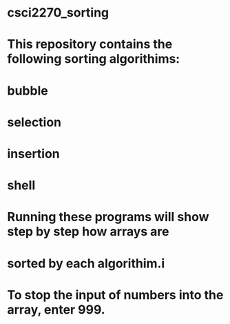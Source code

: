 # csci2270_sorting
# This repository contains the following sorting algorithims:
# 	bubble
# 	selection
# 	insertion
# 	shell
# 
# Running these programs will show step by step how arrays are 
# sorted by each algorithim.i
# 
# To stop the input of numbers into the array, enter 999.